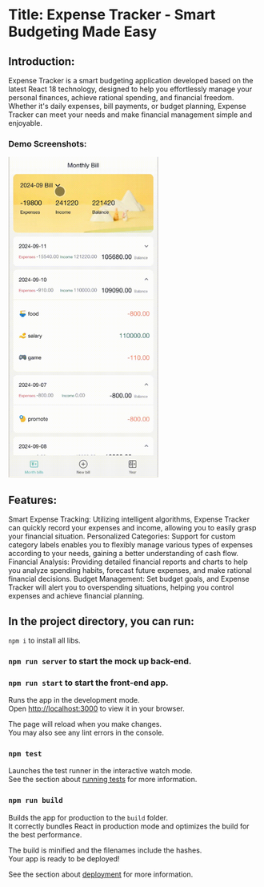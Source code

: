 # Title: Expense Tracker - Smart Budgeting Made Easy

## Introduction:

Expense Tracker is a smart budgeting application developed based on the latest React 18 technology, designed to help you effortlessly manage your personal finances, achieve rational spending, and financial freedom. Whether it's daily expenses, bill payments, or budget planning, Expense Tracker can meet your needs and make financial management simple and enjoyable.

### Demo Screenshots:

<img src="./demo-1.gif" alt="Interface Display.gif" width="300" height="640" />

## Features:

Smart Expense Tracking: Utilizing intelligent algorithms, Expense Tracker can quickly record your expenses and income, allowing you to easily grasp your financial situation.
Personalized Categories: Support for custom category labels enables you to flexibly manage various types of expenses according to your needs, gaining a better understanding of cash flow.
Financial Analysis: Providing detailed financial reports and charts to help you analyze spending habits, forecast future expenses, and make rational financial decisions.
Budget Management: Set budget goals, and Expense Tracker will alert you to overspending situations, helping you control expenses and achieve financial planning.

## In the project directory, you can run:

`npm i` to install all libs.

### `npm run server` to start the mock up back-end.

### `npm run start` to start the front-end app.

Runs the app in the development mode.\
Open [http://localhost:3000](http://localhost:3000) to view it in your browser.

The page will reload when you make changes.\
You may also see any lint errors in the console.

### `npm test`

Launches the test runner in the interactive watch mode.\
See the section about [running tests](https://facebook.github.io/create-react-app/docs/running-tests) for more information.

### `npm run build`

Builds the app for production to the `build` folder.\
It correctly bundles React in production mode and optimizes the build for the best performance.

The build is minified and the filenames include the hashes.\
Your app is ready to be deployed!

See the section about [deployment](https://facebook.github.io/create-react-app/docs/deployment) for more information.
